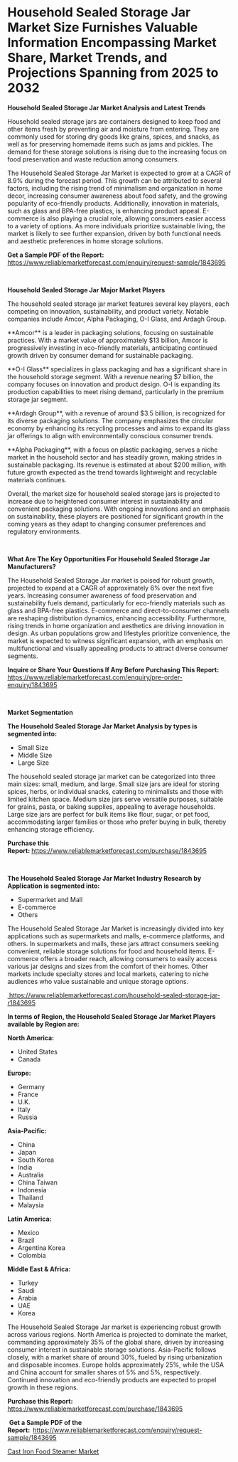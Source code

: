 <p><h1>Household Sealed Storage Jar Market Size Furnishes Valuable Information Encompassing Market Share, Market Trends, and Projections Spanning from 2025 to 2032</h1></p><p><strong>Household Sealed Storage Jar Market Analysis and Latest Trends</strong></p>
<p><p>Household sealed storage jars are containers designed to keep food and other items fresh by preventing air and moisture from entering. They are commonly used for storing dry goods like grains, spices, and snacks, as well as for preserving homemade items such as jams and pickles. The demand for these storage solutions is rising due to the increasing focus on food preservation and waste reduction among consumers.</p><p>The Household Sealed Storage Jar Market is expected to grow at a CAGR of 8.9% during the forecast period. This growth can be attributed to several factors, including the rising trend of minimalism and organization in home decor, increasing consumer awareness about food safety, and the growing popularity of eco-friendly products. Additionally, innovation in materials, such as glass and BPA-free plastics, is enhancing product appeal. E-commerce is also playing a crucial role, allowing consumers easier access to a variety of options. As more individuals prioritize sustainable living, the market is likely to see further expansion, driven by both functional needs and aesthetic preferences in home storage solutions.</p></p>
<p><strong>Get a Sample PDF of the Report:&nbsp;</strong> <a href="https://www.reliablemarketforecast.com/enquiry/request-sample/1843695?utm_campaign=1888&utm_medium=2&utm_source=Github&utm_content=ia&utm_term=10022025&utm_id=household-sealed-storage-jar">https://www.reliablemarketforecast.com/enquiry/request-sample/1843695</a></p>
<p>&nbsp;</p>
<p><strong>Household Sealed Storage Jar Major Market Players</strong></p>
<p><p>The household sealed storage jar market features several key players, each competing on innovation, sustainability, and product variety. Notable companies include Amcor, Alpha Packaging, O-I Glass, and Ardagh Group.</p><p>**Amcor** is a leader in packaging solutions, focusing on sustainable practices. With a market value of approximately $13 billion, Amcor is progressively investing in eco-friendly materials, anticipating continued growth driven by consumer demand for sustainable packaging.</p><p>**O-I Glass** specializes in glass packaging and has a significant share in the household storage segment. With a revenue nearing $7 billion, the company focuses on innovation and product design. O-I is expanding its production capabilities to meet rising demand, particularly in the premium storage jar segment.</p><p>**Ardagh Group**, with a revenue of around $3.5 billion, is recognized for its diverse packaging solutions. The company emphasizes the circular economy by enhancing its recycling processes and aims to expand its glass jar offerings to align with environmentally conscious consumer trends.</p><p>**Alpha Packaging**, with a focus on plastic packaging, serves a niche market in the household sector and has steadily grown, making strides in sustainable packaging. Its revenue is estimated at about $200 million, with future growth expected as the trend towards lightweight and recyclable materials continues.</p><p>Overall, the market size for household sealed storage jars is projected to increase due to heightened consumer interest in sustainability and convenient packaging solutions. With ongoing innovations and an emphasis on sustainability, these players are positioned for significant growth in the coming years as they adapt to changing consumer preferences and regulatory environments.</p></p>
<p>&nbsp;</p>
<p><strong>What Are The Key Opportunities For Household Sealed Storage Jar Manufacturers?</strong></p>
<p><p>The Household Sealed Storage Jar market is poised for robust growth, projected to expand at a CAGR of approximately 6% over the next five years. Increasing consumer awareness of food preservation and sustainability fuels demand, particularly for eco-friendly materials such as glass and BPA-free plastics. E-commerce and direct-to-consumer channels are reshaping distribution dynamics, enhancing accessibility. Furthermore, rising trends in home organization and aesthetics are driving innovation in design. As urban populations grow and lifestyles prioritize convenience, the market is expected to witness significant expansion, with an emphasis on multifunctional and visually appealing products to attract diverse consumer segments.</p></p>
<p><strong>Inquire or Share Your Questions If Any Before Purchasing This Report:</strong> <a href="https://www.reliablemarketforecast.com/enquiry/pre-order-enquiry/1843695?utm_campaign=1888&utm_medium=2&utm_source=Github&utm_content=ia&utm_term=10022025&utm_id=household-sealed-storage-jar">https://www.reliablemarketforecast.com/enquiry/pre-order-enquiry/1843695</a></p>
<p>&nbsp;</p>
<p><strong>Market Segmentation</strong></p>
<p><strong>The Household Sealed Storage Jar Market Analysis by types is segmented into:</strong></p>
<p><ul><li>Small Size</li><li>Middle Size</li><li>Large Size</li></ul></p>
<p><p>The household sealed storage jar market can be categorized into three main sizes: small, medium, and large. Small size jars are ideal for storing spices, herbs, or individual snacks, catering to minimalists and those with limited kitchen space. Medium size jars serve versatile purposes, suitable for grains, pasta, or baking supplies, appealing to average households. Large size jars are perfect for bulk items like flour, sugar, or pet food, accommodating larger families or those who prefer buying in bulk, thereby enhancing storage efficiency.</p></p>
<p><strong>Purchase this Report:&nbsp;</strong><a href="https://www.reliablemarketforecast.com/purchase/1843695?utm_campaign=1888&utm_medium=2&utm_source=Github&utm_content=ia&utm_term=10022025&utm_id=household-sealed-storage-jar">https://www.reliablemarketforecast.com/purchase/1843695</a></p>
<p>&nbsp;</p>
<p><strong>The Household Sealed Storage Jar Market Industry Research by Application is segmented into:</strong></p>
<p><ul><li>Supermarket and Mall</li><li>E-commerce</li><li>Others</li></ul></p>
<p><p>The Household Sealed Storage Jar Market is increasingly divided into key applications such as supermarkets and malls, e-commerce platforms, and others. In supermarkets and malls, these jars attract consumers seeking convenient, reliable storage solutions for food and household items. E-commerce offers a broader reach, allowing consumers to easily access various jar designs and sizes from the comfort of their homes. Other markets include specialty stores and local markets, catering to niche audiences who value sustainable and unique storage options.</p></p>
<p><a href="https://www.reliablemarketforecast.com/household-sealed-storage-jar-r1843695?utm_campaign=1888&utm_medium=2&utm_source=Github&utm_content=ia&utm_term=10022025&utm_id=household-sealed-storage-jar">&nbsp;https://www.reliablemarketforecast.com/household-sealed-storage-jar-r1843695</a></p>
<p><strong>In terms of Region, the Household Sealed Storage Jar Market Players available by Region are:</strong></p>
<p>
    <p> <strong> North America: </strong>
        <ul>
            <li>United States</li>
            <li>Canada</li>
        </ul>
        </p> 
    <p> <strong> Europe: </strong>
        <ul>
            <li>Germany</li>
            <li>France</li>
            <li>U.K.</li>
            <li>Italy</li>
            <li>Russia</li>
        </ul>
        </p> 
    <p> <strong> Asia-Pacific: </strong>
        <ul>
            <li>China</li>
            <li>Japan</li>
            <li>South Korea</li>
            <li>India</li>
            <li>Australia</li>
            <li>China Taiwan</li>
            <li>Indonesia</li>
            <li>Thailand</li>
            <li>Malaysia</li>
        </ul>
        </p> 
    <p> <strong> Latin America: </strong>
        <ul>
            <li>Mexico</li>
            <li>Brazil</li>
            <li>Argentina Korea</li>
            <li>Colombia</li>
        </ul>
        </p> 
    <p> <strong> Middle East & Africa: </strong>
        <ul>
            <li>Turkey</li>
            <li>Saudi</li>
            <li>Arabia</li>
            <li>UAE</li>
            <li>Korea</li>
        </ul>
    </p>
    </p>
<p><p>The Household Sealed Storage Jar market is experiencing robust growth across various regions. North America is projected to dominate the market, commanding approximately 35% of the global share, driven by increasing consumer interest in sustainable storage solutions. Asia-Pacific follows closely, with a market share of around 30%, fueled by rising urbanization and disposable incomes. Europe holds approximately 25%, while the USA and China account for smaller shares of 5% and 5%, respectively. Continued innovation and eco-friendly products are expected to propel growth in these regions.</p></p>
<p><strong>Purchase this Report: </strong><a href="https://www.reliablemarketforecast.com/purchase/1843695?utm_campaign=1888&utm_medium=2&utm_source=Github&utm_content=ia&utm_term=10022025&utm_id=household-sealed-storage-jar">https://www.reliablemarketforecast.com/purchase/1843695</a></p>
<p>&nbsp;<strong>Get a Sample PDF of the Report:&nbsp;&nbsp;</strong><a href="https://www.reliablemarketforecast.com/enquiry/request-sample/1843695?utm_campaign=1888&utm_medium=2&utm_source=Github&utm_content=ia&utm_term=10022025&utm_id=household-sealed-storage-jar">https://www.reliablemarketforecast.com/enquiry/request-sample/1843695</a></p>
<p><strong></strong></p>
<p><p><a href="https://github.com/gulaimolin/Market-Research-Report-List-7/blob/main/cast-iron-food-steamer-market.md?utm_campaign=1888&utm_medium=2&utm_source=Github&utm_content=ia&utm_term=10022025&utm_id=household-sealed-storage-jar">Cast Iron Food Steamer Market</a></p></p>